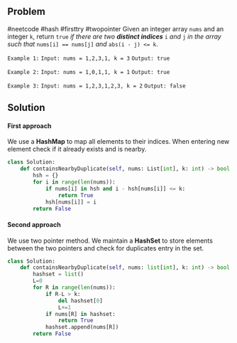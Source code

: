 ## Problem
#neetcode #hash #firsttry #twopointer
Given an integer array `nums` and an integer `k`, return `true` _if there are two **distinct indices**_ `i` _and_ `j` _in the array such that_ `nums[i] == nums[j]` _and_ `abs(i - j) <= k`.

`Example 1:`
`Input: nums = 1,2,3,1, k = 3`
`Output: true`

`Example 2:`
`Input: nums = 1,0,1,1, k = 1`
`Output: true`

`Example 3:`
`Input: nums = 1,2,3,1,2,3, k = 2`
`Output: false`

## Solution 
#### First approach
We use a **HashMap** to map all elements to their indices.
When entering new element check if it already exists and is nearby.

```python
class Solution:
    def containsNearbyDuplicate(self, nums: List[int], k: int) -> bool:
        hsh = {}
        for i in range(len(nums)):
            if nums[i] in hsh and i - hsh[nums[i]] <= k:
                return True
            hsh[nums[i]] = i
        return False
```

#### Second approach
We use two pointer method.
We maintain a **HashSet** to store elements between the two pointers and check for duplicates entry in the set.

```python
class Solution:
    def containsNearbyDuplicate(self, nums: list[int], k: int) -> bool:
        hashset = list()
        L=0
        for R in range(len(nums)):
            if R-L > k:
                del hashset[0]
                L+=1
            if nums[R] in hashset:
                return True
            hashset.append(nums[R])
        return False
```

